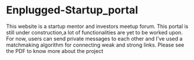 # Enplugged-Startup_portal
This website is a startup mentor and investors meetup forum. This portal is still under construction,a lot of functionalities are yet to be worked upon. For now, users can send private messages to each other and I've used a matchmaking algorithm for connecting weak and strong links. Please see the PDF to know more about the project

